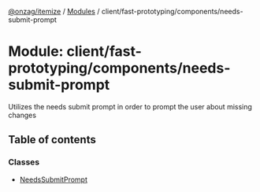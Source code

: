 [@onzag/itemize](../README.md) / [Modules](../modules.md) / client/fast-prototyping/components/needs-submit-prompt

# Module: client/fast-prototyping/components/needs-submit-prompt

Utilizes the needs submit prompt in order to prompt the user
about missing changes

## Table of contents

### Classes

- [NeedsSubmitPrompt](../classes/client_fast_prototyping_components_needs_submit_prompt.NeedsSubmitPrompt.md)
